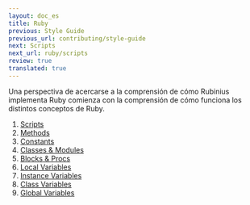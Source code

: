```yaml
---
layout: doc_es
title: Ruby
previous: Style Guide
previous_url: contributing/style-guide
next: Scripts
next_url: ruby/scripts
review: true
translated: true
---
```


Una perspectiva de acercarse a la comprensión de cómo Rubinius implementa Ruby
comienza con la comprensión de cómo funciona los distintos conceptos de Ruby.

1. [Scripts](/doc/en/ruby/scripts/)
1. [Methods](/doc/en/ruby/methods/)
1. [Constants](/doc/en/ruby/constants/)
1. [Classes & Modules](/doc/en/ruby/classes-and-modules/)
1. [Blocks & Procs](/doc/en/ruby/blocks-and-procs/)
1. [Local Variables](/doc/en/ruby/local-variables/)
1. [Instance Variables](/doc/en/ruby/instance-variables/)
1. [Class Variables](/doc/en/ruby/class-variables/)
1. [Global Variables](/doc/en/ruby/global-variables/)
